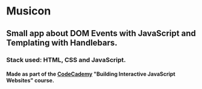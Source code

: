 # Musicon
## Small app about DOM Events with JavaScript and Templating with Handlebars.
### Stack used: HTML, CSS and JavaScript.
#### Made as part of the [CodeCademy](https://www.codecademy.com/learn/build-interactive-websites) "Building Interactive JavaScript Websites" course.
